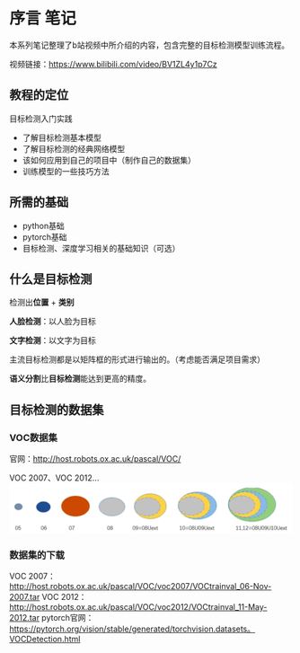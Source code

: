 # 序言 笔记
本系列笔记整理了b站视频中所介绍的内容，包含完整的目标检测模型训练流程。

视频链接：https://www.bilibili.com/video/BV1ZL4y1p7Cz

## 教程的定位
目标检测入门实践
- 了解目标检测基本模型
- 了解目标检测的经典网络模型
- 该如何应用到自己的项目中（制作自己的数据集）
- 训练模型的一些技巧方法
## 所需的基础
- python基础
- pytorch基础
- 目标检测、深度学习相关的基础知识（可选）

## 什么是目标检测
检测出**位置** + **类别**

**人脸检测**：以人脸为目标

**文字检测**：以文字为目标

主流目标检测都是以矩阵框的形式进行输出的。（考虑能否满足项目需求）

**语义分割**比**目标检测**能达到更高的精度。

## 目标检测的数据集
### VOC数据集
官网：http://host.robots.ox.ac.uk/pascal/VOC/

VOC 2007、VOC 2012...
![VOC](../images/VOCdataset.png)
### 数据集的下载
VOC 2007：http://host.robots.ox.ac.uk/pascal/VOC/voc2007/VOCtrainval_06-Nov-2007.tar
VOC 2012：http://host.robots.ox.ac.uk/pascal/VOC/voc2012/VOCtrainval_11-May-2012.tar
pytorch官网：https://pytorch.org/vision/stable/generated/torchvision.datasets。VOCDetection.html